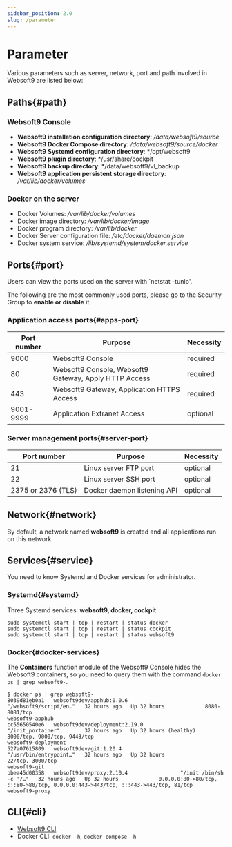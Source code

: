 ```yaml
---
sidebar_position: 2.0
slug: /parameter
---
```


# Parameter

Various parameters such as server, network, port and path involved in Websoft9 are listed below:  

## Paths{#path}

### Websoft9 Console

- **Websoft9 installation configuration directory**: */data/websoft9/source*
- **Websoft9 Docker Compose directory**: */data/websoft9/source/docker*
- **Websoft9 Systemd configuration directory**: */opt/websoft9  
- **Websoft9 plugin directory**: */usr/share/cockpit  
- **Websoft9 backup directory**: */data/websoft9/vl_backup
- **Websoft9 application persistent storage directory**: */var/lib/docker/volumes* 

### Docker on the server

- Docker Volumes: */var/lib/docker/volumes*    
- Docker image directory: */var/lib/docker/image*   
- Docker program directory: */var/lib/docker*  
- Docker Server configuration file: */etc/docker/daemon.json*    
- Docker system service: */lib/systemd/system/docker.service*  

## Ports{#port}

Users can view the ports used on the server with `netstat -tunlp'.      

The following are the most commonly used ports, please go to the Security Group to **enable or disable** it. 

### Application access ports{#apps-port}

| Port number | Purpose | Necessity |
| --- | --- | --- |
| 9000 | Websoft9 Console | required |
| 80 | Websoft9 Console, Websoft9 Gateway, Apply HTTP Access | required |
| 443 | Websoft9 Gateway, Application HTTPS Access | required |
| 9001-9999 | Application Extranet Access | optional |


### Server management ports{#server-port}

| Port number | Purpose | Necessity |
| --- | --- | --- |
| 21 | Linux server FTP port | optional |
| 22 | Linux server SSH port | optional |
| 2375 or 2376 (TLS) | Docker daemon listening API | optional |

## Network{#network}

By default, a network named **websoft9** is created and all applications run on this network

## Services{#service}

You need to know Systemd and Docker services for administrator.  

### Systemd{#systemd}

Three Systemd services: **websoft9, docker, cockpit**

```
sudo systemctl start | top | restart | status docker
sudo systemctl start | top | restart | status cockpit
sudo systemctl start | top | restart | status websoft9
```

### Docker{#docker-services}

The **Containers** function module of the Websoft9 Console hides the Websoft9 containers, so you need to query them with the command `docker ps | grep websoft9-`. 

```
$ docker ps | grep websoft9-
8039d81eb0a1   websoft9dev/apphub:0.0.6                 "/websoft9/script/en…"   32 hours ago   Up 32 hours             8080-8081/tcp                                                                      websoft9-apphub
cc55650540e6   websoft9dev/deployment:2.19.0            "/init_portainer"        32 hours ago   Up 32 hours (healthy)   8000/tcp, 9000/tcp, 9443/tcp                                                       websoft9-deployment
527a07615809   websoft9dev/git:1.20.4                   "/usr/bin/entrypoint…"   32 hours ago   Up 32 hours             22/tcp, 3000/tcp                                                                   websoft9-git
bbea45d00358   websoft9dev/proxy:2.10.4                 "/init /bin/sh -c '/…"   32 hours ago   Up 32 hours             0.0.0.0:80->80/tcp, :::80->80/tcp, 0.0.0.0:443->443/tcp, :::443->443/tcp, 81/tcp   websoft9-proxy
```

## CLI{#cli}

- [Websoft9 CLI](./cli)
- Docker CLI: `docker -h`, `docker compose -h`